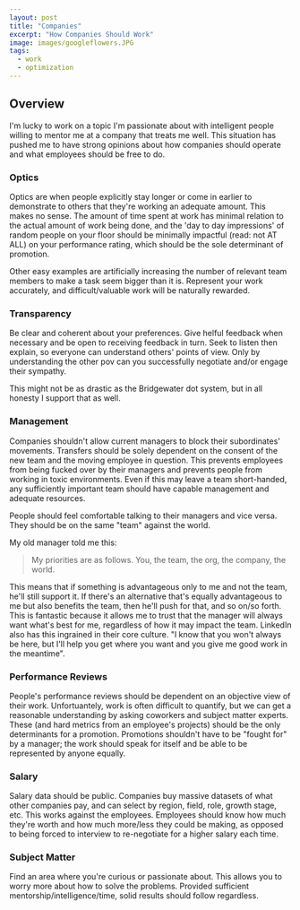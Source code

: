 ```yaml
---
layout: post
title: "Companies"
excerpt: "How Companies Should Work"
image: images/googleflowers.JPG
tags: 
  - work
  - optimization
---
```


## Overview
I'm lucky to work on a topic I'm passionate about with intelligent people willing to mentor me at a company that treats me well. This situation has pushed me
to have strong opinions about how companies should operate and what employees should be free to do.

### Optics
Optics are when people explicitly stay longer or come in earlier to demonstrate to others that they're working an adequate amount. This makes no sense. The 
amount of time spent at work has minimal relation to the actual amount of work being done, and the 'day to day impressions' of random people on your floor
should be minimally impactful (read: not AT ALL) on your performance rating, which should be the sole determinant of promotion. 

Other easy examples are artificially increasing the number of relevant team members to make a task seem bigger than it is. Represent your work accurately, 
and difficult/valuable work will be naturally rewarded.

### Transparency
Be clear and coherent about your preferences. Give helful feedback when necessary and be open to receiving feedback in turn. Seek to listen then explain, so
everyone can understand others' points of view. Only by understanding the other pov can you successfully negotiate and/or engage their sympathy.

This might not be as drastic as the Bridgewater dot system, but in all honesty I support that as well.

### Management
Companies shouldn't allow current managers to block their subordinates' movements. Transfers should be solely dependent on the consent of the new team and the moving 
employee in question. This prevents employees from being fucked over by their managers and prevents people from working in toxic environments. Even if this
may leave a team short-handed, any sufficiently important team should have capable management and adequate resources.

People should feel comfortable talking to their managers and vice versa. They should be on the same "team" against the world. 

My old manager told me this:
> My priorities are as follows. You, the team, the org, the company, the world. 

This means that if something is advantageous only to me and not the team, he'll still support it. If there's an alternative that's equally
advantageous to me but also benefits the team, then he'll push for that, and so on/so forth. This is fantastic because it allows me to trust
that the manager will always want what's best for me, regardless of how it may impact the team. LinkedIn also has this ingrained in their 
core culture. "I know that you won't always be here, but I'll help you get where you want and you give me good work in the meantime". 

### Performance Reviews
People's performance reviews should be dependent on an objective view of their work. Unfortuantely, work is often difficult to quantify, but we can get a reasonable understanding by asking coworkers and subject matter experts. These (and hard metrics from an employee's projects) should be the only determinants for a promotion. Promotions shouldn't have to be "fought for" by a manager;
the work should speak for itself and be able to be represented by anyone equally. 

### Salary
Salary data should be public. Companies buy massive datasets of what other companies pay, and can select by region, field, role, growth stage, etc. This works against the employees. Employees should
know how much they're worth and how much more/less they could be making, as opposed to being forced to interview to re-negotiate for a higher salary each time.

### Subject Matter
Find an area where you're curious or passionate about. This allows you to worry more about how to solve the problems. Provided sufficient mentorship/intelligence/time, 
solid results should follow regardless.
